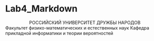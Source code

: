 # Lab4_Markdown
<center>РОССИЙСКИЙ УНИВЕРСИТЕТ ДРУЖБЫ НАРОДОВ</center>
Факультет физико-математических и естественных наук
Кафедра прикладной информатики и теории вероятностей
